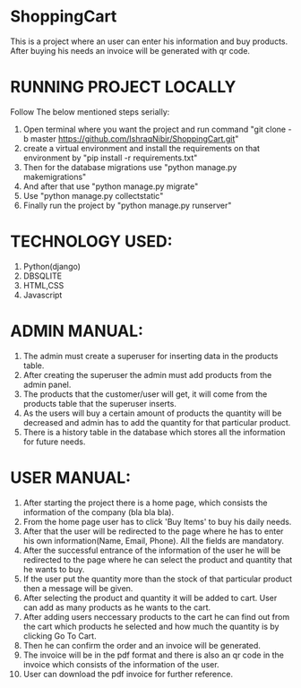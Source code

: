 # ShoppingCart

This is a project where an user can enter his information and buy products. After buying his needs an invoice will be generated with qr code.

# RUNNING PROJECT LOCALLY
Follow The below mentioned steps serially:
1. Open terminal where you want the project and run command "git clone -b master https://github.com/IshraqNibir/ShoppingCart.git"
2. create a virtual environment and install the requirements on that environment by "pip install -r requirements.txt"
3. Then for the database migrations use "python manage.py makemigrations"
4. And after that use "python manage.py migrate"
5. Use "python manage.py collectstatic"
6. Finally run the project by "python manage.py runserver"

# TECHNOLOGY USED:
1. Python(django)
2. DBSQLITE
3. HTML,CSS
4. Javascript


# ADMIN MANUAL:
1. The admin must create a superuser for inserting data in the products table.
2. After creating the superuser the admin must add products from the admin panel.
3. The products that the customer/user will get, it will come from the products table that the superuser inserts.
4. As the users will buy a certain amount of products the quantity will be decreased and admin has to add the quantity for that particular product.
5. There is a history table in the database which stores all the information for future needs.


# USER MANUAL:
1. After starting the project there is a home page, which consists the information of the company (bla bla bla).
2. From the home page user has to click 'Buy Items' to buy his daily needs.
3. After that the user will be redirected to the page where he has to enter his own information(Name, Email, Phone). All the fields are mandatory.
4. After the successful entrance of the information of the user he will be redirected to the page where he can select the product and quantity that he wants to   buy.
5. If the user put the quantity more than the stock of that particular product then a message will be given.
6. After selecting the product and quantity it will be added to cart. User can add as many products as he wants to the cart.
7. After adding users neccessary products to the cart he can find out from the cart which products he selected and how much the quantity is by clicking Go To Cart.
8. Then he can confirm the order and an invoice will be generated.
9. The invoice will be in the pdf format and there is also an qr code in the invoice which consists of the information of the user.
10. User can download the pdf invoice for further reference.
